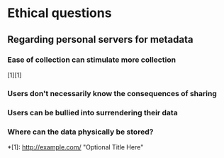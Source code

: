 Ethical questions
=================
Regarding personal servers for metadata
---------------------------------------

### Ease of collection can stimulate more collection
[1][1]
### Users don't necessarily know the consequences of sharing

### Users can be bullied into surrendering their data

### Where can the data physically be stored?

*[1]: http://example.com/  "Optional Title Here"
